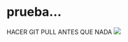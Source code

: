 # prueba...

 HACER GIT PULL ANTES QUE NADA ![](http://findicons.com/files/icons/584/the_last_order_plus/128/alarm.png)
